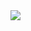<div>
    <a href="https://www.loom.com/share/543172b558444c6ab8d58d24492de5e4">
    </a>
    <a href="https://www.loom.com/share/543172b558444c6ab8d58d24492de5e4">
      <img style="max-width:300px;" src="https://cdn.loom.com/sessions/thumbnails/543172b558444c6ab8d58d24492de5e4-c6e6f955a00ab392-full-play.gif">
    </a>
  </div>
